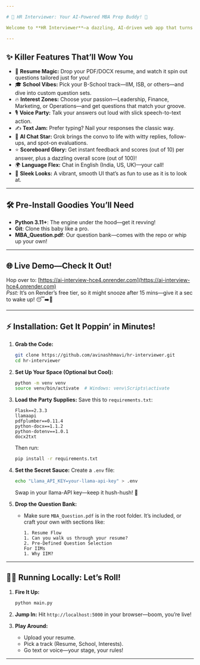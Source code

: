 ```yaml
---

# 🎉 HR Interviewer: Your AI-Powered MBA Prep Buddy! 🚀

Welcome to **HR Interviewer**—a dazzling, AI-driven web app that turns interview prep into an exciting adventure! Whether you're aiming for an MBA at IIM, ISB, or beyond, this tool crafts personalized questions, chats with you in text or voice, and dishes out scores and feedback faster than you can say "hire me!" Powered by Deepseek r1, it’s your ticket to acing that interview with flair! 🌟

---
```


## ✨ Killer Features That’ll Wow You

- 🚀 **Resume Magic:** Drop your PDF/DOCX resume, and watch it spin out questions tailored just for you!
- 🎓 **School Vibes:** Pick your B-School track—IIM, ISB, or others—and dive into custom question sets.
- 🔥 **Interest Zones:** Choose your passion—Leadership, Finance, Marketing, or Operations—and get questions that match your groove.
- 🎙️ **Voice Party:** Talk your answers out loud with slick speech-to-text action.
- ✍️ **Text Jam:** Prefer typing? Nail your responses the classic way.
- 🤖 **AI Chat Star:** Grok brings the convo to life with witty replies, follow-ups, and spot-on evaluations.
- ⭐ **Scoreboard Glory:** Get instant feedback and scores (out of 10) per answer, plus a dazzling overall score (out of 100)!
- 🌍 **Language Flex:** Chat in English (India, US, UK)—your call!
- 🎨 **Sleek Looks:** A vibrant, smooth UI that’s as fun to use as it is to look at.

---

## 🛠️ Pre-Install Goodies You’ll Need

- **Python 3.11+**: The engine under the hood—get it revving!
- **Git**: Clone this baby like a pro.
- **MBA_Question.pdf**: Our question bank—comes with the repo or whip up your own!

---

## 🌐 Live Demo—Check It Out!

Hop over to: [https://ai-interview-hce4.onrender.com](https://ai-interview-hce4.onrender.com)  
*Psst:* It’s on Render’s free tier, so it might snooze after 15 mins—give it a sec to wake up! 😴➡️🚀

---

## ⚡ Installation: Get It Poppin’ in Minutes!

1. **Grab the Code:**
   ```bash
   git clone https://github.com/avinashhmavi/hr-interviewer.git
   cd hr-interviewer
   ```

2. **Set Up Your Space (Optional but Cool):**
   ```bash
   python -m venv venv
   source venv/bin/activate  # Windows: venv\Scripts\activate
   ```

3. **Load the Party Supplies:**
   Save this to `requirements.txt`:
   ```
   Flask==2.3.3
   llamaapi
   pdfplumber==0.11.4
   python-docx==1.1.2
   python-dotenv==1.0.1
   docx2txt
   ```
   Then run:
   ```bash
   pip install -r requirements.txt
   ```

4. **Set the Secret Sauce:**
   Create a `.env` file:
   ```bash
   echo "Llama_API_KEY=your-llama-api-key" > .env
   ```
   Swap in your llama-API key—keep it hush-hush! 🤫

5. **Drop the Question Bank:**
   - Make sure `MBA_Question.pdf` is in the root folder. It’s included, or craft your own with sections like:
     ```
     1. Resume Flow
     1. Can you walk us through your resume?
     2. Pre-Defined Question Selection
     For IIMs
     1. Why IIM?
     ```

---

## 🏃‍♂️ Running Locally: Let’s Roll!

1. **Fire It Up:**
   ```bash
   python main.py
   ```

2. **Jump In:**
   Hit `http://localhost:5000` in your browser—boom, you’re live!

3. **Play Around:**
   - Upload your resume.
   - Pick a track (Resume, School, Interests).
   - Go text or voice—your stage, your rules!

---
